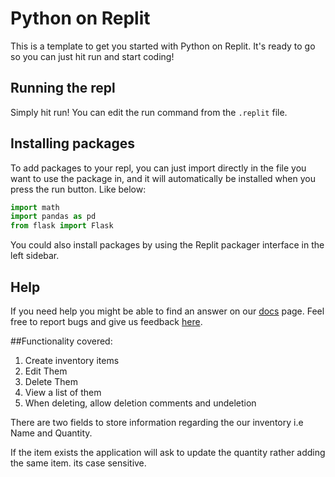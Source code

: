 # Python on Replit

This is a template to get you started with Python on Replit. It's ready to go so you can just hit run and start coding!

## Running the repl

Simply hit run! You can edit the run command from the `.replit` file.

## Installing packages

To add packages to your repl, you can just import directly in the file you want to use the package in, and it will automatically be installed when you press the run button. Like below:
```python
import math
import pandas as pd
from flask import Flask
```

You could also install packages by using the Replit packager interface in the left sidebar.

## Help

If you need help you might be able to find an answer on our [docs](https://docs.replit.com) page. Feel free to report bugs and give us feedback [here](https://replit.com/support).

##Functionality covered:

1. Create inventory items
2. Edit Them
3. Delete Them
4. View a list of them
5. When deleting, allow deletion comments and undeletion


There are two fields to store information regarding the our inventory i.e Name and Quantity.

If the item exists the application will ask to update the quantity rather adding the same item. its case sensitive.






